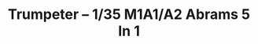---
layout: product
title: "Trumpeter – 1/35 M1A1/A2 Abrams 5 In 1"
price: "3300" 
desc: "N/A"
img_path: "/assets/img/TRU01535.jpg"
brand: "N/A"
available: false
special_offer: false
new: false
soon: false
cat: "010000"
subcat: "013400"
subsubcat: "0N/A"
sifra: "TRU01535"
popular: false
---